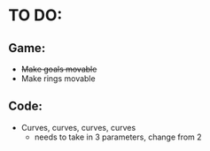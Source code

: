 # TO DO:

## Game:
- ~~Make goals movable~~
- Make rings movable

## Code:
- Curves, curves, curves, curves
    - needs to take in 3 parameters, change from 2

    